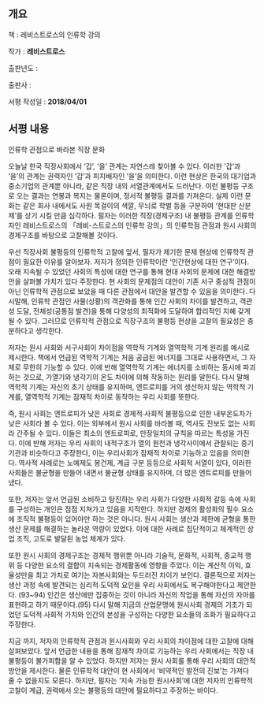 

## 개요

책 : 레비스트로스의 인류학 강의

작가 : **레비스트로스**

출판년도 :

출판사 : 

서평 작성일 : **2018/04/01**



## 서평 내용

 인류학 관점으로 바라본 직장 문화      

 오늘날 한국 직장사회에서 ‘갑’, ‘을’ 관계는 자연스레 찾아볼 수 있다. 이러한 ‘갑’과 ‘을’의 관계는 권력자인 ‘갑’과 피지배자인 ‘을’을 의미한다. 이런 현상은 한국의 대기업과 중소기업의 관계뿐 아니라, 같은 직장 내의 서열관계에서도 드러난다. 이런 불평등 구조로 오는 결과는 연봉과 복지는 물론이며, 정서적 불평등 결과를 가져온다. 실제 이런 문화는 같은 회사 내에서도 사원 목걸이의 색깔, 무늬로 학벌 등을 구분하여 ‘현대판 신분제’를 상기 시킬 만큼 심각하다. 필자는 이러한 직장(경제구조) 내 불평등 관계를 인류학자인 레비스트로스의 「레비-스트로스의 인류학 강의」의 인류학점 관점과 원시 사회의 경제구조를 바탕으로 고찰해볼 것이다.      

 우선 직장사회 불평등의 인류학적 고찰에 앞서, 필자가 제기한 문제 현상에 인류학적 관점이 필요한 이유를 알아보자. 저자가 정의한 인류학이란 ‘인간현상에 대한 연구’이다. 오래 지속될 수 있었던 사회의 특성에 대한 연구를 통해 현대 사회의 문제에 대한 해결방안을 살펴볼 가치가 있다 주장한다. 현 사회의 문제점의 대안이 기존 서구 중심적 관점이 아닌 인류학적 관점으로 보았을 때 다른 관점에서 대안을 발견할 수 있음을 의미한다. 다시말해, 인류학 관점인 사물(상황)의 객관화를 통해 인간 사회의 차이를 발견하고, 객관성 도달, 전체성(공통점 발견)을 통해 다양성의 최적화에 도달하여 합리적인 지혜 갖게 될 수 있다. 그러므로 인류학적 관점으로 직장구조의 불평등 현상을 고찰의 필요성은 충분하다고 생각한다.     

 저자는 원시 사회와 서구사회이 차이점을 역학적 기계와 열역학적 기계 원리를 예시로 제시한다. 책에서 언급된 역학적 기계는 처음 공급된 에너지를 그대로 사용하면서, 그 자체로 무한히 기능할 수 있다. 이에 반해 열역학적 기계는 에너지를 소비하는 동시에 파괴하는 것으로, 가열기와 냉각기의 온도 차이에 의해 작동하는 원리를 말한다. 다시 말해 역학적 기계는 자신의 초기 상태를 유지하며, 엔트로피를 거의 생산하지 않는 역학적 기계를, 열역학적 기계는 잠재적 차이로 동작하는 우리 사회를 뜻한다.        

 즉, 원시 사회는 엔트로피가 낮은 사회로 경제적∙사회적 불평등으로 인한 내부온도차가 낮은 사회라 볼 수 있다. 이는 외부에서 원시 사회를 바라볼 때, 역사도 진보도 없는 사회라 간주될 수 있다. 이들은 최소의 엔트로피로, 만장일치의 규칙을 따르는 특성을 가진다. 이에 반해 저자는 우리 사회의 내적구조가 열의 원천과 냉각사이에서 관찰되는 증기기관과 비슷하다고 주장한다, 이는 우리사회가 잠재적 차이로 기능하고 있음을 의미한다. 역사적 사례로는 노예제도 봉건제, 계급 구분 등등으로 사회적 서열이 있다, 이러한 사회들은 불균형을 만들어 내면서 불균형 상태를 유지하며, 더 많은 엔트로피를 만들어 냈다.      

 또한, 저자는 앞서 언급된 소비하고 탕진하는 우리 사회가 다양한 사회적 갈등 속에 사회를 구성하는 개인은 점점 지쳐가고 있음을 지적한다. 하지만 경제의 활성화의 필수 요소에 조직적 불평등이 있어야만 하는 것은 아니다. 원시 사회는 생산과 제한에 균형을 통한 생산 문제를 해결하는 놀라운 역량이 있었다. 이에 대한 사례로 집단적이고 체계적인 상업 조직, 고도로 발달된 농업 체계가 있다.      

 또한 원시 사회의 경제구조는 경제적 행위뿐 아니라 기술적, 문화적, 사회적, 종교적 행위 등 다양한 요소의 결합이 지속되는 경제활동에 영향을 주었다. 이는 계산적 이익, 효율성만을 최고 가치로 여기는 자본사회와는 두드러진 차이가 보인다. 결론적으로 저자는 생산 과정 속에 발견되는 심리적∙도덕적 요인을 우리 사회에서도 복구해야한다고 제안한다. (93~94) 인간은 생산에만 집중하는 것이 아니라 자신의 작업을 통해 자신의 자아를 표현하고 하기 때문이다.(95) 다시 말해 지금의 산업문명에 원시사회 경제의 기초가 되었던 도덕적∙사회적 가치와 인간의 본성을 구성하는 다양한 요소들의 조화가 필요하다고 주장한다.       

 지금 까지, 저자의 인류학적 관점과 원시사회와 우리 사회의 차이점에 대한 고찰에 대해 살펴보았다. 앞서 언급한 내용을 통해 잠재적 차이로 기능하는 우리 사회에서는 직장 내 불평등이 불가피함을 알 수 있었다. 하지만 저자는 원시 사회를 통해 우리 사회의 대안적 방안을 제시한다. 물론 인류학적 대안이 현 사회에서 ‘비약적인 발전의 진보’는 가져다 줄 수 없을지도 모른다. 하지만, 필자는  ‘지속 가능한 원시사회’에 대한 저자의 인류학적 고찰이 계급, 권력에서 오는 불평등의 대안에 필요하다고 주장하는 바이다.   